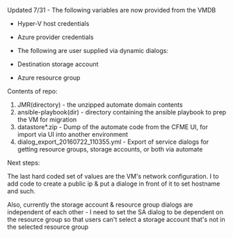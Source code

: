 Updated 7/31 - The following variables are now provided from the VMDB

- Hyper-V host credentials
- Azure provider credentials

- The following are user supplied via dynamic dialogs:

- Destination storage account
- Azure resource group

Contents of repo:

1. JMR(directory) - the unzipped automate domain contents
2. ansible-playbook(dir) - directory containing the ansible playbook to prep the VM for migration
3. datastore*.zip - Dump of the automate code from the CFME UI, for import via UI into another environment
4. dialog_export_20160722_110355.yml - Export of service dialogs for getting resource groups, storage accounts, or both via automate



Next steps:  

The last hard coded set of values are the VM's network configuration.  I to add code to create a public ip & put a dialoge in front of it to set hostname and such.  

Also, currently the storage account & resource group dialogs are independent of each other - I need to set the SA dialog to be dependent on the resource group so that users can't select a storage account that's not in the selected resource group

